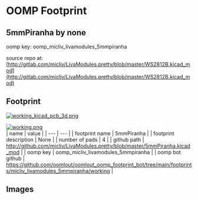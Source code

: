 # OOMP Footprint  
## 5mmPiranha  by none  
  
oomp key: oomp_micliv_livamodules_5mmpiranha  
  
source repo at: [http://gitlab.com/micliv/LivaModules.pretty/blob/master/WS2812B.kicad_mod](http://gitlab.com/micliv/LivaModules.pretty/blob/master/WS2812B.kicad_mod)  
## Footprint  
  
[![working_kicad_pcb_3d.png](working_kicad_pcb_3d_600.png)](working_kicad_pcb_3d.png)  
  
[![working.png](working_600.png)](working.png)  
| name | value | 
| --- | --- | 
| footprint name | 5mmPiranha | 
| footprint description | None | 
| number of pads | 4 | 
| github path | http://github.com/micliv/LivaModules.pretty/blob/master/5mmPiranha.kicad_mod | 
| oomp key | oomp_micliv_livamodules_5mmpiranha | 
| oomp bot github | https://github.com/oomlout/oomlout_oomp_footprint_bot/tree/main/footprints/micliv_livamodules_5mmpiranha/working | 
## Images  
